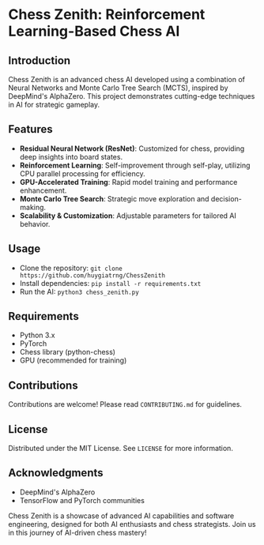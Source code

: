 
# Chess Zenith: Reinforcement Learning-Based Chess AI

## Introduction
Chess Zenith is an advanced chess AI developed using a combination of Neural Networks and Monte Carlo Tree Search (MCTS), inspired by DeepMind's AlphaZero. This project demonstrates cutting-edge techniques in AI for strategic gameplay.

## Features
- **Residual Neural Network (ResNet)**: Customized for chess, providing deep insights into board states.
- **Reinforcement Learning**: Self-improvement through self-play, utilizing CPU parallel processing for efficiency.
- **GPU-Accelerated Training**: Rapid model training and performance enhancement.
- **Monte Carlo Tree Search**: Strategic move exploration and decision-making.
- **Scalability & Customization**: Adjustable parameters for tailored AI behavior.

## Usage
- Clone the repository: `git clone https://github.com/huygiatrng/ChessZenith`
- Install dependencies: `pip install -r requirements.txt`
- Run the AI: `python3 chess_zenith.py`

## Requirements
- Python 3.x
- PyTorch
- Chess library (python-chess)
- GPU (recommended for training)

## Contributions
Contributions are welcome! Please read `CONTRIBUTING.md` for guidelines.

## License
Distributed under the MIT License. See `LICENSE` for more information.

## Acknowledgments
- DeepMind's AlphaZero
- TensorFlow and PyTorch communities

Chess Zenith is a showcase of advanced AI capabilities and software engineering, designed for both AI enthusiasts and chess strategists. Join us in this journey of AI-driven chess mastery!
